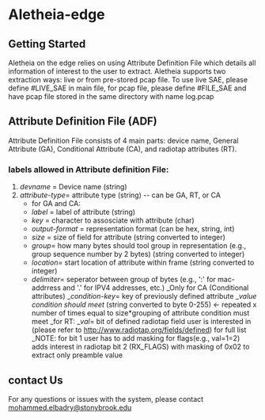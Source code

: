 # Aletheia-edge

## Getting Started

Aletheia on the edge relies on using Attribute Definition File which details all information of interest to the user to extract. Aletheia supports two extraction ways: live or from pre-stored pcap file. To use live SAE, please define #LIVE_SAE in main file, for pcap file, please define #FILE_SAE and have pcap file stored in the same directory with name log.pcap

## Attribute Definition File (ADF)

Attribute Definition File consists of 4 main parts: device name, General Attribute (GA), Conditional Attribute (CA), and radiotap attributes (RT).

### labels allowed in Attribute definition File:
1. *devname* = Device name (string)
2. *attribute-type*= attribute type (string) -- can be GA, RT, or CA
    - for GA and CA:
     - *label* = label of attribute (string)
     - *key* = character to assosciate with attribute (char) 
     - *output-format* = representation format (can be hex, string, int)
     - *size* = size of field for attribute (string converted to integer)
     - *group*= how many bytes should tool group in representation (e.g., group sequence number by 2 bytes) (string converted to integer)
     - *location*= start location of attribute within frame (string converted to integer)
     - *delimiter*= seperator between group of bytes (e.g., ':' for mac-addrress and '.' for IPV4 addresses, etc.)
       _Only for CA (Conditional attributes)
        _*condition-key*= key of previously defined attribute
        _*value condition should meet* (string converted to byte 0-255) <- repeated x number of times equal to size*grouping of attribute condition must meet
    _for RT:
     _*val*= bit of defined radiotap field user is interested in (please refer to http://www.radiotap.org/fields/defined) for full list
     _NOTE: for bit 1 user has to add masking for flags(e.g., val=1=2) adds interest in radiotap bit 2 (RX_FLAGS) with masking of 0x02 to extract only preamble value
     
## contact Us

For any questions or issues with the system, please contact mohammed.elbadry@stonybrook.edu

